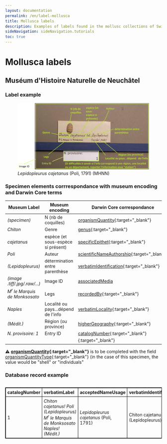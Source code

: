```yaml
---
layout: documentation
permalink: /en/label-mollusca
title: Mollusca labels
description: Examples of labels found in the mollusc collections of Switzerland and their corresponding Darwin Core encoding
sideNavigation: sideNavigation.tutorials
toc: true
---
```


<head>
  <!-- Lightbox2 CSS -->
  <link href="https://cdnjs.cloudflare.com/ajax/libs/lightbox2/2.11.3/css/lightbox.min.css" rel="stylesheet">
  <!-- Your existing CSS -->
  
  <!-- Lightbox2 JavaScript -->
  <script src="https://cdnjs.cloudflare.com/ajax/libs/lightbox2/2.11.3/js/lightbox-plus-jquery.min.js"></script>
  <!-- Your existing JavaScript -->
</head>

# Mollusca labels

## Muséum d'Histoire Naturelle de Neuchâtel

### Label example

<figure class="has-text-centered">
  <a href="/assets/images/categories/label_Mollusca.png" data-lightbox="image-1" data-title='Celia Bueno / <a href="https://www.museum-neuchatel.ch/collections/" target="_blank">Muséum Neuchâtel</a>'>
    <img src="/assets/images/categories/label_Mollusca.png" alt="<i>Chiton cajetanus</i> Poli, 1791 (MHNN)" />
  </a>
  <figcaption><i>Lepidopleurus cajetanus</i> (Poli, 1791) (MHNN)</figcaption>
</figure>

### Specimen elements corrrespondance with museum encoding and Darwin Core terms

| Museum Label | Museum encoding | Darwin Core correspondance |
| ------------ | --------------- | -------------------------- |
| _(specimen)_ | N (nb de coquilles) | [organismQuantity](https://dwc.tdwg.org/terms/#dwc:organismQuantity){:target="_blank"} |
| _Chiton_ | Genre | [genus](https://dwc.tdwg.org/terms/#dwc:genus){:target="_blank"} |
| _cajetanus_ | espèce (et sous-espèce si présent) | [specificEpithet](https://dwc.tdwg.org/terms/#dwc:specificEpithet){:target="_blank"} |
| _Poli_ | Auteur | [scientificNameAuthorship](https://dwc.tdwg.org/terms/#dwc:scientificNameAuthorship){:target="_blank"} |
| _(Lepidopleurus)_ | détermination entre parenthèse | [verbatimIdentification](https://dwc.tdwg.org/terms/#dwc:verbatimIdentification){:target="_blank"} |
| _(image .tiff/.jpg/.raw/...)_ | Image ID | [associatedMedia](https://dwc.tdwg.org/terms/#dwc:associatedMedia) |
| _M<sup>r</sup> le Marquis de Monksosato_ | Legs | [recordedBy](https://dwc.tdwg.org/terms/#dwc:recordedBy){:target="_blank"} |
| _Naples_ | Localité ou pays...dépend de l'info | [verbatimLocality](https://dwc.tdwg.org/terms/#dwc:verbatimLocality){:target="_blank"} |
| _(Médit.)_ | Région (ou province) | [higherGeography](https://dwc.tdwg.org/terms/#dwc:higherGeography){:target="_blank"} |
| _N. provisoire: 1_ | Entry ID | [catalogNumber](https://dwc.tdwg.org/terms/#dwc:catalogNumber){:target="_blank"} |
|  |  | [](){:target="_blank"} |

⚠️ **[organismQuantity](https://dwc.tdwg.org/terms/#dwc:organismQuantity){:target="_blank"}** is to be completed with the field [organismQuantityType](https://dwc.tdwg.org/terms/#dwc:organismQuantityType){:target="_blank"} (in the case of this specimen, the value would be "shell" or "individuals"

### Database record example

<div style="overflow-x: auto;">
  <table style="background-color: {{ site.data.colors.lightgreen.transparency }}; width: 100%; border-collapse: collapse; border: 1px solid black;">
    <tr>
      <th style="text-align: left; vertical-align: middle; border: 1px solid black; padding: 5px; background-color: {{ site.data.colors.lightgreen.background }};">catalogNumber</th>
      <th style="text-align: left; vertical-align: middle; border: 1px solid black; padding: 5px; background-color: {{ site.data.colors.lightgreen.background }};">verbatimLabel</th>
      <th style="text-align: left; vertical-align: middle; border: 1px solid black; padding: 5px; background-color: {{ site.data.colors.lightgreen.background }};">acceptedNameUsage</th>
      <th style="text-align: left; vertical-align: middle; border: 1px solid black; padding: 5px; background-color: {{ site.data.colors.lightgreen.background }};">verbatimIdentification</th>
      <th style="text-align: left; vertical-align: middle; border: 1px solid black; padding: 5px; background-color: {{ site.data.colors.lightgreen.background }};">scientificName</th>
      <th style="text-align: left; vertical-align: middle; border: 1px solid black; padding: 5px; background-color: {{ site.data.colors.lightgreen.background }};">genus</th>
      <th style="text-align: left; vertical-align: middle; border: 1px solid black; padding: 5px; background-color: {{ site.data.colors.lightgreen.background }};">specificEpithet</th>
      <th style="text-align: left; vertical-align: middle; border: 1px solid black; padding: 5px; background-color: {{ site.data.colors.lightgreen.background }};">scientificNameAuthorship</th>
      <th style="text-align: left; vertical-align: middle; border: 1px solid black; padding: 5px; background-color: {{ site.data.colors.lightgreen.background }};">recordedBy</th>
      <th style="text-align: left; vertical-align: middle; border: 1px solid black; padding: 5px; background-color: {{ site.data.colors.lightgreen.background }};">verbatimLocality</th>
      <th style="text-align: left; vertical-align: middle; border: 1px solid black; padding: 5px; background-color: {{ site.data.colors.lightgreen.background }};">locality</th>
      <th style="text-align: left; vertical-align: middle; border: 1px solid black; padding: 5px; background-color: {{ site.data.colors.lightgreen.background }};">higherGeography</th>
      <th style="text-align: left; vertical-align: middle; border: 1px solid black; padding: 5px; background-color: {{ site.data.colors.lightgreen.background }};">organismQuantity</th>
      <th style="text-align: left; vertical-align: middle; border: 1px solid black; padding: 5px; background-color: {{ site.data.colors.lightgreen.background }};">organismQuantityType</th>
    </tr>
    <tr>
      <td style="border: 1px solid black; padding: 5px;">1</td>
      <td style="border: 1px solid black; padding: 5px;"><i>Chiton cajetanus! Poli (Lepidopleurus)<br> M<sup>r</sup> le Marquis de Monksosato Naples! (Médit.)</td>
      <td style="border: 1px solid black; padding: 5px;"><i>Lepidopleurus cajetanus</i> (Poli, 1791)</td>
      <td style="border: 1px solid black; padding: 5px;">Chiton cajetanus! Poli | (Lepidopleurus)</td>
      <td style="border: 1px solid black; padding: 5px;"><i>Chiton cajetanus</i> Poli</td>
      <td style="border: 1px solid black; padding: 5px;">Chiton</td>
      <td style="border: 1px solid black; padding: 5px;">cajetanus</td>
      <td style="border: 1px solid black; padding: 5px;">Poli</td>
      <td style="border: 1px solid black; padding: 5px;">Monksosato, Marquis de</td>
      <td style="border: 1px solid black; padding: 5px;">Naples! (Médit.)</td>
      <td style="border: 1px solid black; padding: 5px;">Naples</td>
      <td style="border: 1px solid black; padding: 5px;">Mediterranean region</td>
      <td style="border: 1px solid black; padding: 5px;">1</td>
      <td style="border: 1px solid black; padding: 5px;">shell</td>
    </tr>
  </table>
</div>

